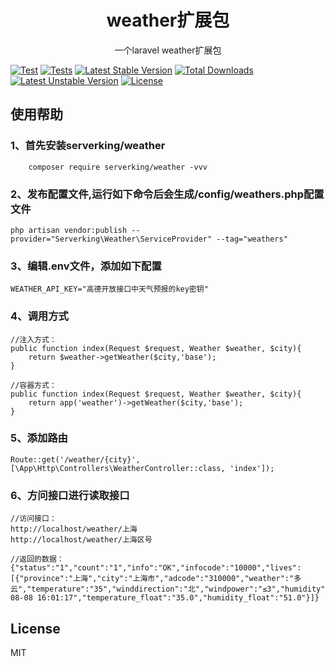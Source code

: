 <h1 align="center"> weather扩展包</h1>

<p align="center"> 一个laravel weather扩展包</p>

[![Test](https://github.com/serverking/weather/actions/workflows/test.yml/badge.svg)](https://github.com/serverking/weather/actions/workflows/test.yml) 
[![Tests](https://img.shields.io/badge/tests-passing-brightgreen)](https://github.com/serverking/weather/actions/workflows/test.yml)
[![Latest Stable Version](http://poser.pugx.org/serverking/weather/v/stable.svg)](https://packagist.org/packages/serverking/weather) [![Total Downloads](http://poser.pugx.org/serverking/weather/downloads)](https://packagist.org/packages/serverking/weather)
[![Latest Unstable Version](https://poser.pugx.org/serverking/weather/v/unstable.svg)](https://packagist.org/packages/serverking/weather)
[![License](https://poser.pugx.org/serverking/weather/license.svg)](https://packagist.org/packages/serverking/weather)


## 使用帮助
### 1、首先安装serverking/weather
```language
	composer require serverking/weather -vvv
```
### 2、发布配置文件,运行如下命令后会生成/config/weathers.php配置文件
```language
php artisan vendor:publish --provider="Serverking\Weather\ServiceProvider" --tag="weathers"

```

### 3、编辑.env文件，添加如下配置
```language
WEATHER_API_KEY="高德开放接口中天气预报的key密钥"

```

### 4、调用方式
```language
//注入方式：
public function index(Request $request, Weather $weather, $city){
	return $weather->getWeather($city,'base');
}

//容器方式：
public function index(Request $request, Weather $weather, $city){
    return app('weather')->getWeather($city,'base');
}

```

### 5、添加路由
```language
Route::get('/weather/{city}', [\App\Http\Controllers\WeatherController::class, 'index']);
```

### 6、方问接口进行读取接口
```language
//访问接口：
http://localhost/weather/上海
http://localhost/weather/上海区号

//返回的数据：
{"status":"1","count":"1","info":"OK","infocode":"10000","lives":[{"province":"上海","city":"上海市","adcode":"310000","weather":"多云","temperature":"35","winddirection":"北","windpower":"≤3","humidity":"51","reporttime":"2025-08-08 16:01:17","temperature_float":"35.0","humidity_float":"51.0"}]}

```

## License

MIT